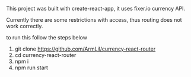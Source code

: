 This project was built with create-react-app, it uses fixer.io currency API.

Currently there are some restrictions with access, thus routing does not work correctly.

to run this follow the steps below 

1. git clone https://github.com/ArmLil/currency-react-router
2. cd currency-react-router
3. npm i
4. npm run start
